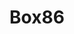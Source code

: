 ---
description: |
  Box86 allows to run 32bits x86 applications on ARM devices.

  Playing linux games, like WorldOfGoo, FTL or Unreal Tournament 2004 on a RaspberryPI 4 or other SBC, becomes possible with Box86. Using Wine is also supported, opening a lot more possibilities and enhancing the compatibility of ARM board.
  
  You are not limited on games with box86, and you can use it to run Zoom linux client, or setup a Teamspeak or Game Server.
  
  Box86 combine a fast Dynarec that converts on the fly x86 code to ARM code, with native library wrapping to avoid emulating frequently used functions and to be able to use box86 super easily: no need for a full x86 chroot system, most used libraries are the native versions.
layout: stand
show_on_overview: true
logo: stands/box86_-_linux_userspace_x86_emulator/logo.png
new_this_year: |
  <p>Box86 is targeted towards 32bits. While compatibility and speed can be improved, the support of 16bits code (for Wine) is probably the last missing feature for box86.</p>
  <p>After that, Box64 will be targeted toward 64bits apps. It will be a different application, and will allow similar principles with native use of ARM64 native libs directly on x86_64 linux apps.</p>
showcase: <p>Discover new possibilties for your RaspberryPI 4 and all other ARM SBC with
  Box86. Playing FTL or Into the Breach, Unreal Tournament 99 or 2004, or racing a
  few laps on Flatout (to name just a few) becomes possible on a small SBC.</p>
themes:
- Gaming
title: Box86
website: https://ptitseb.github.io/box86/
---